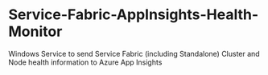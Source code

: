 # Service-Fabric-AppInsights-Health-Monitor
Windows Service to send Service Fabric (including Standalone) Cluster and Node health information to Azure App Insights
